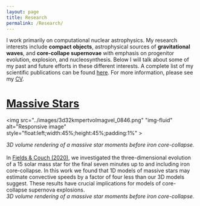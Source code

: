 ```yaml
---
layout: page
title: Research
permalink: /Research/
---
```

<div class="home">

I work primarily on computational nuclear astrophysics. My research interests include <b>compact objects</b>, astrophysical sources of <b>gravitational waves</b>, and <b>core-collape supernovae</b> with emphasis on progenitor evolution, explosion, and nucleosynthesis. Below I will talk about some of my past and future efforts in these different interests. A complete list of my scientific publications can be found <a href="https://scholar.google.com/citations?user=l41AVWQAAAAJ&hl=en">here</a>. For more information, 
	please see my <a href="/docs/cef_cv.pdf">CV</a>.


<h1 class="page-heading"><b><u>Massive Stars</u></b></h1>

<img src="../images/3d32kmpertvolmagvel_0846.png" "img-fluid" alt="Responsive image" style="float:left;width:45%;height:45%;padding:1%" >
<p>

<i>3D volume rendering of a massive star moments before iron core-collapse.</i>
<br>
<br>
In <a href="https://arxiv.org/abs/2008.04266">Fields & Couch (2020)</a>,
we investigated the three-dimensional evolution of a 15 solar mass star for the final seven minutes up to and including iron core-collapse. In this work we found that 1D models of massive stars may estimate convective speeds by a factor of four less than our 3D models suggest. These results have crucial implications for models of core-collapse supernova explosions. 
<br>
<i>3D volume rendering of a massive star moments before iron core-collapse. </i>
<br>

<br>
<br>







<br>
<br>
<div>
